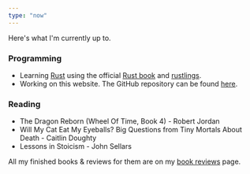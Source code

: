 ```yaml
---
type: "now"
---
```


Here's what I'm currently up to.

### Programming

* Learning [Rust](https://www.rust-lang.org/) using the official [Rust book](https://doc.rust-lang.org/book/) and [rustlings](https://github.com/rust-lang/rustlings).
* Working on this website. The GitHub repository can be found [here](https://github.com/matkv/hugo-website).

### Reading

* The Dragon Reborn (Wheel Of Time, Book 4) - Robert Jordan
* Will My Cat Eat My Eyeballs? Big Questions from Tiny Mortals About Death - Caitlin Doughty
* Lessons in Stoicism - John Sellars

All my finished books & reviews for them are on my [book reviews](/reading) page.
